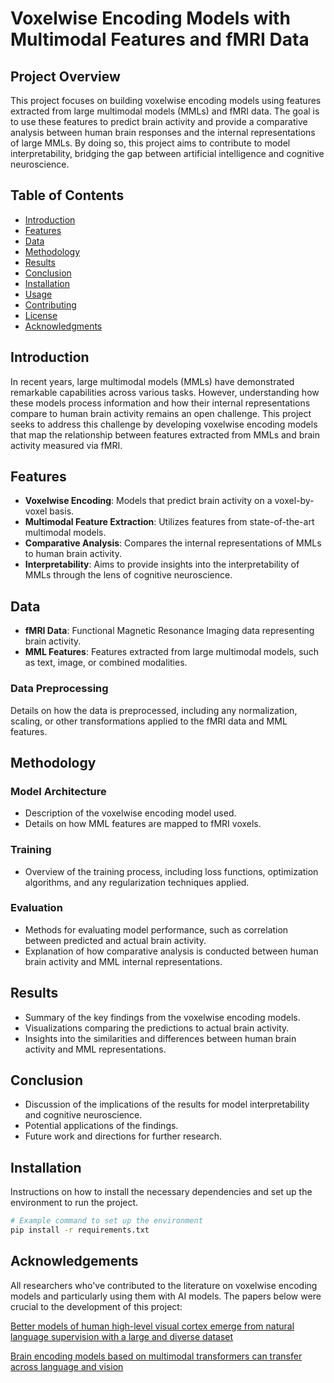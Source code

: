 # Voxelwise Encoding Models with Multimodal Features and fMRI Data

## Project Overview

This project focuses on building voxelwise encoding models using features extracted from large multimodal models (MMLs) and fMRI data. The goal is to use these features to predict brain activity and provide a comparative analysis between human brain responses and the internal representations of large MMLs. By doing so, this project aims to contribute to model interpretability, bridging the gap between artificial intelligence and cognitive neuroscience.

## Table of Contents

- [Introduction](#introduction)
- [Features](#features)
- [Data](#data)
- [Methodology](#methodology)
- [Results](#results)
- [Conclusion](#conclusion)
- [Installation](#installation)
- [Usage](#usage)
- [Contributing](#contributing)
- [License](#license)
- [Acknowledgments](#acknowledgments)

## Introduction

In recent years, large multimodal models (MMLs) have demonstrated remarkable capabilities across various tasks. However, understanding how these models process information and how their internal representations compare to human brain activity remains an open challenge. This project seeks to address this challenge by developing voxelwise encoding models that map the relationship between features extracted from MMLs and brain activity measured via fMRI.

## Features

- **Voxelwise Encoding**: Models that predict brain activity on a voxel-by-voxel basis.
- **Multimodal Feature Extraction**: Utilizes features from state-of-the-art multimodal models.
- **Comparative Analysis**: Compares the internal representations of MMLs to human brain activity.
- **Interpretability**: Aims to provide insights into the interpretability of MMLs through the lens of cognitive neuroscience.

## Data

- **fMRI Data**: Functional Magnetic Resonance Imaging data representing brain activity.
- **MML Features**: Features extracted from large multimodal models, such as text, image, or combined modalities.

### Data Preprocessing

Details on how the data is preprocessed, including any normalization, scaling, or other transformations applied to the fMRI data and MML features.

## Methodology

### Model Architecture

- Description of the voxelwise encoding model used.
- Details on how MML features are mapped to fMRI voxels.

### Training

- Overview of the training process, including loss functions, optimization algorithms, and any regularization techniques applied.

### Evaluation

- Methods for evaluating model performance, such as correlation between predicted and actual brain activity.
- Explanation of how comparative analysis is conducted between human brain activity and MML internal representations.

## Results

- Summary of the key findings from the voxelwise encoding models.
- Visualizations comparing the predictions to actual brain activity.
- Insights into the similarities and differences between human brain activity and MML representations.

## Conclusion

- Discussion of the implications of the results for model interpretability and cognitive neuroscience.
- Potential applications of the findings.
- Future work and directions for further research.

## Installation

Instructions on how to install the necessary dependencies and set up the environment to run the project.

```bash
# Example command to set up the environment
pip install -r requirements.txt
```

## Acknowledgements
All researchers who've contributed to the literature on voxelwise encoding models and particularly using them 
with AI models. The papers below were crucial to the development of this project:

[Better models of human high-level visual cortex emerge from natural language supervision with a large and diverse dataset](https://www.nature.com/articles/s42256-023-00753-y)

[Brain encoding models based on multimodal
transformers can transfer across language and vision](https://arxiv.org/abs/2305.12248)